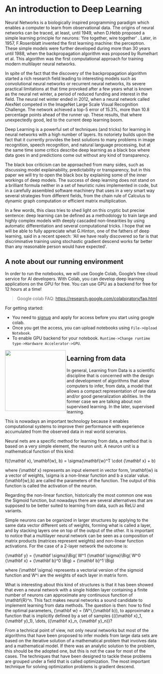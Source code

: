 # An introduction to Deep Learning

Neural Networks is a biologically inspired programming paradigm which enables a computer to learn from observational data. The origins of neural networks can be traced, at least, until 1949, when D.Hebb proposed a simple learning principle for neurons: 'fire together, wire together' . Later, in 1957, F.Rosenblatt invented the first learning machine: the perceptron. These simple models were further developed during more than 30 years until 1988, when the backpropagation algorithm  was proposed by Rumelhart et al. This algorithm was the first computational approach for training modern multilayer neural networks.   

In spite of the fact that the discovery of the backpropagation algorithm started a rich research field leading to interesting models such as convolutional neural networks or recurrent neural networks, its severe practical limitations at that time provoked after a few years what is known as the neural net winter, a period of reduced funding and interest in the field. The neural net winter ended in 2012, when a neural network called AlexNet competed in the ImageNet Large Scale Visual Recognition Challenge. The network achieved a top-5 error of 15.3%, more than 10.8 percentage points ahead of the runner up. These results, that where unexpectedly good, led to the current deep learning boom. 

Deep Learning is a powerful set of techniques (and tricks) for learning in neural networks with a high number of layers. Its notoriety builds upon the fact that it currently provides the best solutions to many problems in image recognition, speech recognition, and natural language processing, but at the same time some critics describe deep learning as a black box where data goes in and predictions come out without any kind of transparency. 

The black box criticism can be approached from many sides, such as discussing model explainability, predictability or transparency, but in this paper we will try to open the black box by explaining some of the inner workings of deep models. The success of deep learning does not stand on a brilliant formula neither in a set of heuristic rules implemented in code, but in a carefully assembled software machinery that uses in a very smart way several strategies from different fields, from the chain rule of Calculus to dynamic graph computation or efficient matrix multiplication. 

In a few words, this class tries to shed light on this cryptic but precise sentence: deep learning can be defined as a methodology to train large and highly complex models with deeply cascaded non-linearities by using automatic differentiation and several computational tricks. I hope that we will be able to fully appreciate what G.Hinton, one of the fathers of deep learning, said in a recent speech: 'All we have really discovered so far is that discriminative training using stochastic gradient descend works far better than any reasonable person would have expected'.  

## A note about our running environment

In order to run the notebooks, we will use Google Colab, Google’s free cloud service for AI developers. With Colab, you can develop deep learning applications on the GPU for free. You can use GPU as a backend for free for 12 hours at a time!

> Google colab FAQ: https://research.google.com/colaboratory/faq.html

For getting started:

+ You need to [signup](https://colab.research.google.com/) and apply for access before you start using google colab.
+ Once you get the access, you can upload notebooks using ``File->Upload Notebook``. 
+ To enable GPU backend for your notebook. ``Runtime->Change runtime type->Hardware Accelerator->GPU``.

<a href="https://drive.google.com/file/d/1FnjOezNLT3lOW-qaNQbzLV_9jZTLK7PF/view?usp=sharing"><img src="https://github.com/DataScienceUB/Postgrau/blob/master/20_DeepLearning/images/conotebook.png?raw=true" align="left" width="200" ></a>

## Learning from data

In general, Learning from Data is a scientific discipline that is concerned with the design and development of algorithms that allow computers to infer, from data, a model that allows a compact representation of raw data and/or good generalization abilities. In the former case we are talking about non supervised learning. In the later, supervised learning. 

This is nowadays an important technology because it enables computational systems to improve their performance with experience accumulated from the observed data in real world scenarios.

Neural nets are a specific method for learning from data, a method that is based on a very simple element, the neuron unit. A neuron unit is a mathematical function of this kind:

f({\mathbf x}, \mathbf{w}, b) = \sigma(\mathbf{w}^T \cdot {\mathbf x} + b)

where {\mathbf x} represents an input element in vector form, \mathbf{w} is a vector of weights,  \sigma is a non-linear function and b a scalar value. (\mathbf{w},b) are called the parameters of the function. The output of this function is called the activation of the neuron. 

Regarding the non-linear function, historically the most common one was the Sigmoid function, but nowadays there are several alternatives that are supposed to be better suited to learning from data, such as ReLU and variants.

Simple neurons can be organized in larger structures by applying to the same data vector different sets of weights, forming what is called a layer, and by stacking layers one on top of the output of the other.  It is important to notice that a multilayer neural network can be seen as a composition of matrix products (matrices represent weights) and non-linear function activations. For the case of a 2-layer network the outcome is:

 {\mathbf y} = {\mathbf \sigma}\Big( W^1  {\mathbf \sigma}\Big( W^0  {\mathbf x} + {\mathbf b}^0 \Big) + {\mathbf b}^1 \Big)

where {\mathbf \sigma} represents a vectorial version of the sigmoid function and W^i are the weights of each layer in matrix form.  

What is interesting about this kind of structures is that it has been showed that even a neural network with a single hidden layer containing a finite number of neurons can approximate any continuous function of \mathbf{R}^n. This fact makes neural networks a sound candidate to implement learning from data methods. The question is then: how to find the optimal parameters, {\mathbf w} = (W^i,{\mathbf b}), to approximate a function that is implicitly defined by a set of samples \{({\mathbf x}_1, {\mathbf y}_1), \dots,  ({\mathbf x}_n, {\mathbf y}_n)\}?

From a technical point of view, not only neural networks but most of the algorithms that have been proposed to infer models from large data sets are based on the iterative solution of a mathematical problem that involves data and a mathematical model. If there was an analytic solution to the problem, this should be the adopted one, but this is not the case for most of the cases. The techniques that have been designed to tackle these problems are grouped under a field that is called optimization. The most important technique for solving optimization problems is gradient descend.

